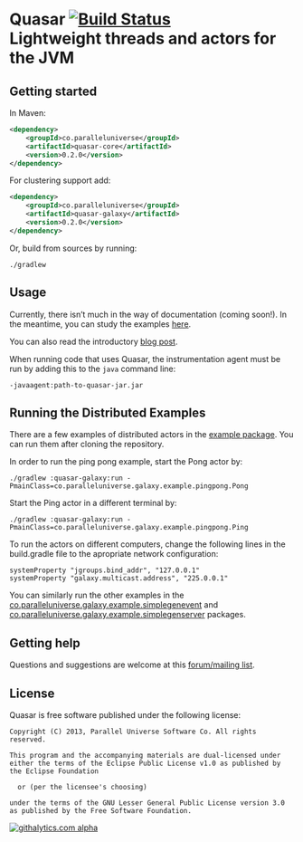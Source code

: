# Quasar [![Build Status](https://travis-ci.org/puniverse/quasar.png?branch=master)](https://travis-ci.org/puniverse/quasar) <br/>Lightweight threads and actors for the JVM


## Getting started

In Maven:

```xml
<dependency>
    <groupId>co.paralleluniverse</groupId>
    <artifactId>quasar-core</artifactId>
    <version>0.2.0</version>
</dependency>
```

For clustering support add:

```xml
<dependency>
    <groupId>co.paralleluniverse</groupId>
    <artifactId>quasar-galaxy</artifactId>
    <version>0.2.0</version>
</dependency>
```

Or, build from sources by running:

```
./gradlew
```

## Usage

Currently, there isn’t much in the way of documentation (coming soon!).
In the meantime, you can study the examples [here](https://github.com/puniverse/quasar/tree/master/quasar-actors/src/test/java/co/paralleluniverse/actors).

You can also read the introductory [blog post](http://blog.paralleluniverse.co/post/49445260575/quasar-pulsar).

When running code that uses Quasar, the instrumentation agent must be run by adding this to the `java` command line:

```
-javaagent:path-to-quasar-jar.jar
```

## Running the Distributed Examples

There are a few examples of distributed actors in the [example package](https://github.com/puniverse/quasar/tree/master/quasar-galaxy/src/main/java/co/paralleluniverse/galaxy/example).
You can run them after cloning the repository. 

In order to run the ping pong example, start the Pong actor by:
```
./gradlew :quasar-galaxy:run -PmainClass=co.paralleluniverse.galaxy.example.pingpong.Pong
```
Start the Ping actor in a different terminal by:
```
./gradlew :quasar-galaxy:run -PmainClass=co.paralleluniverse.galaxy.example.pingpong.Ping
```

To run the actors on different computers, change the following lines in the build.gradle file to the apropriate network configuration:
```
systemProperty "jgroups.bind_addr", "127.0.0.1"
systemProperty "galaxy.multicast.address", "225.0.0.1"
```

You can similarly run the other examples in the [co.paralleluniverse.galaxy.example.simplegenevent](https://github.com/puniverse/quasar/tree/master/quasar-galaxy/src/main/java/co/paralleluniverse/galaxy/example/simplegenevent) and [co.paralleluniverse.galaxy.example.simplegenserver](https://github.com/puniverse/quasar/tree/master/quasar-galaxy/src/main/java/co/paralleluniverse/galaxy/example/simplegenserver) packages.

## Getting help

Questions and suggestions are welcome at this [forum/mailing list](https://groups.google.com/forum/?fromgroups#!forum/quasar-pulsar-user).

## License 

Quasar is free software published under the following license:

```
Copyright (C) 2013, Parallel Universe Software Co. All rights reserved.

This program and the accompanying materials are dual-licensed under
either the terms of the Eclipse Public License v1.0 as published by
the Eclipse Foundation
 
  or (per the licensee's choosing)
 
under the terms of the GNU Lesser General Public License version 3.0
as published by the Free Software Foundation.
```

[![githalytics.com alpha](https://cruel-carlota.gopagoda.com/d376531837c3513ea73279fdbee7d48b "githalytics.com")](http://githalytics.com/puniverse/quasar)
